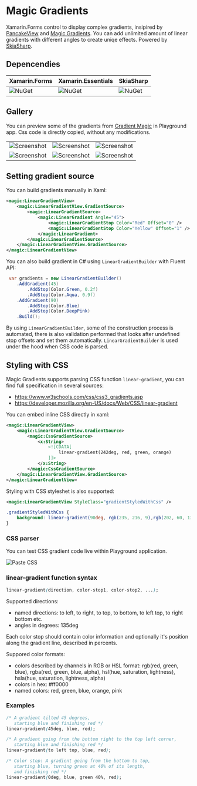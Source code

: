 # Magic Gradients

Xamarin.Forms control to display complex gradients, insipired by [PancakeView](https://github.com/sthewissen/Xamarin.Forms.PancakeView) and [Magic Gradients](https://www.gradientmagic.com/). You can add unlimited amount of linear gradients with different angles to create uniqe effects. Powered by [SkiaSharp](https://github.com/mono/SkiaSharp).

## Depencendies

Xamarin.Forms | Xamarin.Essentials | SkiaSharp
---|---|---|
![NuGet](https://img.shields.io/badge/Xamarin.Forms-v4.2.709249-green) | ![NuGet](https://img.shields.io/badge/Xamarin.Essentials-v1.1.0-red) | ![NuGet](https://img.shields.io/badge/SkiaSharp-v1.68.0-blue)

## Gallery

You can preview some of the gradients from [Gradient Magic](https://www.gradientmagic.com/) in Playground app. Css code is directly copied, without any modifications.

| | | |
|-|-|-|
|![Screenshot](https://raw.githubusercontent.com/mgierlasinski/MagicGradients/master/Assets/Gallery/Gallery-1.png)|![Screenshot](https://raw.githubusercontent.com/mgierlasinski/MagicGradients/master/Assets/Gallery/Gallery-2.png)|![Screenshot](https://raw.githubusercontent.com/mgierlasinski/MagicGradients/master/Assets/Gallery/Gallery-3.png)|
|![Screenshot](https://raw.githubusercontent.com/mgierlasinski/MagicGradients/master/Assets/Gallery/Gallery-4.png)|![Screenshot](https://raw.githubusercontent.com/mgierlasinski/MagicGradients/master/Assets/Gallery/Gallery-5.png)|![Screenshot](https://raw.githubusercontent.com/mgierlasinski/MagicGradients/master/Assets/Gallery/Gallery-6.png)|

## Setting gradient source

You can build gradients manually in Xaml:

``` xml
<magic:LinearGradientView>
    <magic:LinearGradientView.GradientSource>
        <magic:LinearGradientSource>
            <magic:LinearGradient Angle="45">
                <magic:LinearGradientStop Color="Red" Offset="0" />
                <magic:LinearGradientStop Color="Yellow" Offset="1" />
            </magic:LinearGradient>
        </magic:LinearGradientSource>
    </magic:LinearGradientView.GradientSource>
</magic:LinearGradientView>
```

You can also build gradient in C# using `LinearGradientBuilder` with Fluent API:

``` c#
 var gradients = new LinearGradientBuilder()
    .AddGradient(45)
        .AddStop(Color.Green, 0.2f)
        .AddStop(Color.Aqua, 0.9f)
    .AddGradient(90)
        .AddStop(Color.Blue)
        .AddStop(Color.DeepPink)
    .Build();
```

By using `LinearGradientBuilder`, some of the construction process is automated, there is also validation performed that looks after undefined stop offsets and set them automatically. `LinearGradientBuilder` is used under the hood when CSS code is parsed.

## Styling with CSS

Magic Gradients supports parsing CSS function `linear-gradient`, you can find full specification in several sources:

- https://www.w3schools.com/css/css3_gradients.asp
- https://developer.mozilla.org/en-US/docs/Web/CSS/linear-gradient

You can embed inline CSS directly in xaml:

``` xml
<magic:LinearGradientView>
    <magic:LinearGradientView.GradientSource>
        <magic:CssGradientSource>
            <x:String>
                <![CDATA[
                    linear-gradient(242deg, red, green, orange)
                ]]>
            </x:String>
        </magic:CssGradientSource>
    </magic:LinearGradientView.GradientSource>
</magic:LinearGradientView>
```

Styling with CSS styleshet is also supported:

``` xml
<magic:LinearGradientView StyleClass="gradientStyledWithCss" />
```

``` css
.gradientStyledWithCss {
    background: linear-gradient(90deg, rgb(235, 216, 9),rgb(202, 60, 134));
}
```

### CSS parser

You can test CSS gradient code live within Playground application.

![Paste CSS](https://raw.githubusercontent.com/mgierlasinski/MagicGradients/master/Assets/paste-css.gif)

### linear-gradient function syntax

``` css
linear-gradient(direction, color-stop1, color-stop2, ...);
```

Supported directions:
- named directions: to left, to right, to top, to bottom, to left top, to right bottom etc.
- angles in degrees: 135deg

Each color stop should contain color information and optionally it's position along the gradient line, described in percents.

Suppored color formats:
- colors described by channels in RGB or HSL format: rgb(red, green, blue), rgba(red, green, blue, alpha), hsl(hue, saturation, lightness), hsla(hue, saturation, lightness, alpha)
- colors in hex: #ff0000
- named colors: red, green, blue, orange, pink

### Examples

``` css
/* A gradient tilted 45 degrees,
   starting blue and finishing red */
linear-gradient(45deg, blue, red);

/* A gradient going from the bottom right to the top left corner,
   starting blue and finishing red */
linear-gradient(to left top, blue, red);

/* Color stop: A gradient going from the bottom to top,
   starting blue, turning green at 40% of its length,
   and finishing red */
linear-gradient(0deg, blue, green 40%, red);
```
